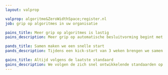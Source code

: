 ```yaml
---
layout: valprop

valprop: algoritme&ZeroWidthSpace;register.nl
job: grip op algoritmes in uw organisatie

pains_title: Meer grip op algoritmes is lastig
pains_description: Meer grip op automatische besluitvorming begint met zicht op de algoritmes die worden ingezet. Maar wat zijn algoritmes precies? En waar begin je? Met algoritmeregister brengt u de belangrijkste zaken bij elkaar.

pands_title: Samen maken we een snelle start
pands_description: Tijdens een kick-start van 3 weken brengen we samen de eerste selectie in kaart. De resultaten publiceren we overzichtelijk en goed doorzoekbaar op uw eigen algoritmeregister.nl subdomein.

gains_title: Altijd volgens de laatste standaard
gains_description: We volgen de zich snel ontwikkelende standaarden op de voet, met onze API als basis voor innovatieve toepassingen. Zo is uw informatie herbruikbaar en uitwisselbaar, nu en in de toekomst.
---
```

